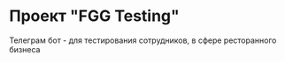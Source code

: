 <h1>Проект "FGG Testing"</h1>

<p>Телеграм бот - для тестирования сотрудников, в сфере ресторанного бизнеса </p>
